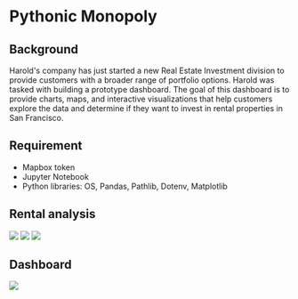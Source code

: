 # Pythonic Monopoly

## Background
Harold's company has just started a new Real Estate Investment division to provide customers with a broader range of portfolio options. Harold was tasked with building a prototype dashboard. The goal of this dashboard is to provide charts, maps, and interactive visualizations that help customers explore the data and determine if they want to invest in rental properties in San Francisco.

## Requirement
- Mapbox token
- Jupyter Notebook
- Python libraries: OS, Pandas, Pathlib, Dotenv, Matplotlib

## Rental analysis
![](https://raw.githubusercontent.com/bhatt11z/Pythonic-Monopoly/main/Screen%20shots/Screenshot%202021-07-01%20at%202.41.36%20PM.png)
![](https://raw.githubusercontent.com/bhatt11z/Pythonic-Monopoly/main/Screen%20shots/Screenshot%202021-07-01%20at%202.42.09%20PM.png)
![](https://raw.githubusercontent.com/bhatt11z/Pythonic-Monopoly/main/Screen%20shots/Screenshot%202021-07-01%20at%202.43.58%20PM.png)

## Dashboard
![](https://raw.githubusercontent.com/bhatt11z/Pythonic-Monopoly/main/Screen%20shots/dashboard-demo.gif)

